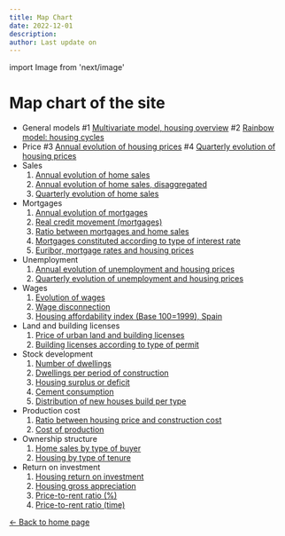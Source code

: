 ```yaml
---
title: Map Chart
date: 2022-12-01
description:
author: Last update on
---
```


import Image from 'next/image'

# Map chart of the site

* General models
  #1 [Multivariate model, housing overview](/images/multivariate.png)
  #2 [Rainbow model: housing cycles](/images/rainbow.png)
* Price
  #3 [Annual evolution of housing prices](/images/priceyearly.png)
  #4 [Quarterly evolution of housing prices](/images/pricequarterly.png)
* Sales
  1. [Annual evolution of home sales](/images/salesyearly1.png)
  1. [Annual evolution of home sales, disaggregated](/images/salesyearly2.png)
  1. [Quarterly evolution of home sales](/images/salesquarterly.png)
* Mortgages
  1. [Annual evolution of mortgages](/images/credityearly.png)
  1. [Real credit movement (mortgages)](/images/creditmovement.png)
  1. [Ratio between mortgages and home sales](/images/creditratio.png)
  1. [Mortgages constituted according to type of interest rate](/images/typemortgage.png)
  1. [Euribor, mortgage rates and housing prices](/images/euribor.png)
* Unemployment
  1. [Annual evolution of unemployment and housing prices](/images/labor1.png)
  1. [Quarterly evolution of unemployment and housing prices](/images/labor2.png)
* Wages
  1. [Evolution of wages](/images/wageyearly.png)
  1. [Wage disconnection](/images/wageratio.png)
  1. [Housing affordability index (Base 100=1999), Spain](/images/wageaffordability.png)
* Land and building licenses
  1. [Price of urban land and building licenses](/images/permitsland.png)
  1. [Building licenses according to type of permit](/images/permitstype.png)
* Stock development
  1. [Number of dwellings](/images/stockyearly.png)
  1. [Dwellings per period of construction](/images/stockperiods.png)
  1. [Housing surplus or deficit](/images/stockbalance.png)
  1. [Cement consumption](/images/cement.png)
  1. [Distribution of new houses build per type](/images/typehouse.png)
* Production cost
  1. [Ratio between housing price and construction cost](/images/costratio.png)
  1. [Cost of production ](/images/costchange.png)
* Ownership structure
  1. [Home sales by type of buyer](/images/buyer.png)
  1. [Housing by type of tenure](/images/tenure.png)
* Return on investment
  1. [Housing return on investment](/images/roinet.png)
  1. [Housing gross appreciation](/images/roigross.png)
  1. [Price-to-rent ratio (%)](/images/rentratio.png)
  1. [Price-to-rent ratio (time)](/images/renttime.png)

<div class="meta-line"><a class="meta-back" href="/">← Back to home page</a></div>
